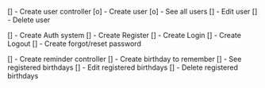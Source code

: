 [] - Create user controller
    [o] - Create user
    [o] - See all users
    [] - Edit user
    [] - Delete user

[] - Create Auth system
    [] - Create Register
    [] - Create Login
    [] - Create Logout
    [] - Create forgot/reset password

[] - Create reminder controller
    [] - Create birthday to remember
    [] - See registered birthdays
    [] - Edit registered birthdays
    [] - Delete registered birthdays